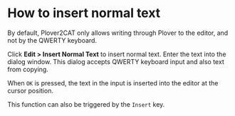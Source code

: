 # How to insert normal text 

By default, Plover2CAT only allows writing through Plover to the editor, and not by the QWERTY keyboard. 

Click **Edit > Insert Normal Text** to insert normal text. Enter the text into the dialog window. This dialog accepts QWERTY keyboard input and also text from copying. 

When `OK` is pressed, the text in the input is inserted into the editor at the cursor position. 

This function can also be triggered by the `Insert` key.